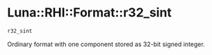 # Luna::RHI::Format::r32_sint

```c++
r32_sint
```

Ordinary format with one component stored as 32-bit signed integer. 

